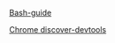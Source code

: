 [Bash-guide](https://github.com/Idnan/bash-guide)

[Chrome discover-devtools](http://discover-devtools.codeschool.com/)

